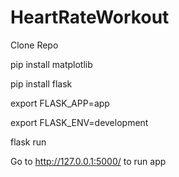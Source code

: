 # HeartRateWorkout

Clone Repo

pip install matplotlib

pip install flask

export FLASK_APP=app

export FLASK_ENV=development

flask run

Go to http://127.0.0.1:5000/ to run app
